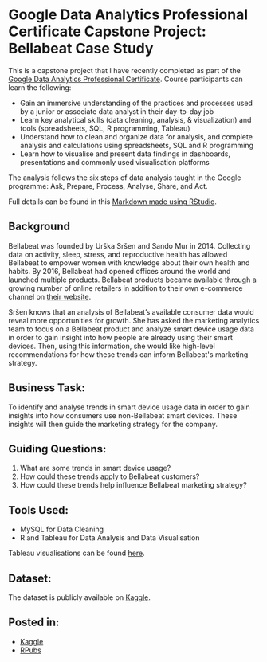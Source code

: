 # Google Data Analytics Professional Certificate Capstone Project: Bellabeat Case Study

This is a capstone project that I have recently completed as part of the [Google Data Analytics Professional Certificate](https://www.coursera.org/professional-certificates/google-data-analytics). Course participants can learn the following:

* Gain an immersive understanding of the practices and processes used by a junior or associate data analyst in their day-to-day job
* Learn key analytical skills (data cleaning, analysis, & visualization) and tools (spreadsheets, SQL, R programming, Tableau)
* Understand how to clean and organize data for analysis, and complete analysis and calculations using spreadsheets, SQL and R programming
* Learn how to visualise and present data findings in dashboards, presentations and commonly used visualisation platforms

The analysis follows the six steps of data analysis taught in the Google programme: Ask, Prepare, Process, Analyse, Share, and Act.

Full details can be found in this [Markdown made using RStudio](https://github.com/daniel207pzd/Google-Data-Analytics-Capstone-Project-Bellabeat-Case-Study/blob/main/Google-Data-Analytics-Capstone-Project---Bellabeat-Case-Study--Github-.md).

## Background
Bellabeat was founded by Urška Sršen and Sando Mur in 2014. Collecting data on activity, sleep, stress, and reproductive health has allowed Bellabeat to empower women with knowledge about their own health and habits. By 2016, Bellabeat had opened offices around the world and launched multiple products. Bellabeat products became available through a growing number of online retailers in addition to their own e-commerce channel on [their website](https://bellabeat.com/).

Sršen knows that an analysis of Bellabeat’s available consumer data would reveal more opportunities for growth. She has asked the marketing analytics team to focus on a Bellabeat product and analyze smart device usage data in order to gain insight into how people are already using their smart devices. Then, using this information, she would like high-level recommendations for how these trends can inform Bellabeat's marketing strategy.

## Business Task:
To identify and analyse trends in smart device usage data in order to gain insights into how consumers use non-Bellabeat smart devices. These insights will then guide the marketing strategy for the company.

## Guiding Questions:
1. What are some trends in smart device usage?
2. How could these trends apply to Bellabeat customers?
3. How could these trends help influence Bellabeat marketing strategy?

## Tools Used:
- MySQL for Data Cleaning
- R and Tableau for Data Analysis and Data Visualisation

Tableau visualisations can be found [here](https://public.tableau.com/views/GoogleDataAnalyticsCapstoneProject-BellabeatCaseStudyVisualisationsDanielPoe/BellabeatCapstoneProjectStory?:language=en-GB&publish=yes&:sid=&:redirect=auth&:display_count=n&:origin=viz_share_link).

## Dataset:
The dataset is publicly available on [Kaggle](https://www.kaggle.com/arashnic/fitbit).

## Posted in:
- [Kaggle](https://www.kaggle.com/code/phildanielpoe/google-data-analytics-capstone-project)
- [RPubs](https://rpubs.com/daniel207pzd/1315337)
